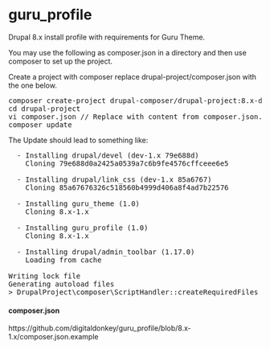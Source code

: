 # guru_profile

Drupal 8.x install profile with requirements for Guru Theme. 

You may use the following as composer.json in a directory and then use composer to set up the project. 


Create a project with composer replace drupal-project/composer.json with the one below.

<pre>
composer create-project drupal-composer/drupal-project:8.x-dev  --stability dev --no-interaction
cd drupal-project
vi composer.json // Replace with content from composer.json.example
composer update
</pre>

The Update should lead to something like: 

<pre>  - Installing drupal/devel (dev-1.x 79e688d)
    Cloning 79e688d0a2425a0539a7c6b9fe4576cffceee6e5

  - Installing drupal/link_css (dev-1.x 85a6767)
    Cloning 85a67676326c518560b4999d406a8f4ad7b22576

  - Installing guru_theme (1.0)
    Cloning 8.x-1.x

  - Installing guru_profile (1.0)
    Cloning 8.x-1.x

  - Installing drupal/admin_toolbar (1.17.0)
    Loading from cache

Writing lock file
Generating autoload files
> DrupalProject\composer\ScriptHandler::createRequiredFiles
</pre>

<h4>composer.json</h4>
https://github.com/digitaldonkey/guru_profile/blob/8.x-1.x/composer.json.example
